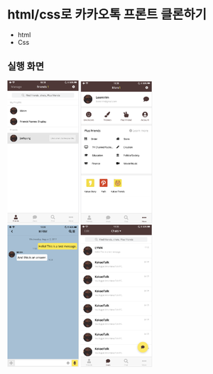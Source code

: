 html/css로 카카오톡 프론트 클론하기
==============================
* html
* Css
## 실행 화면
<img src="./my_image/index.png" width="32%" height="32%" />
<img src="./my_image/more.png" width="32%" height="32%" />
<br>
<img src="./my_image/chat.png" width="32%" height="32%" />
<img src="./my_image/chatting.png" width="32%" height="32%" />
